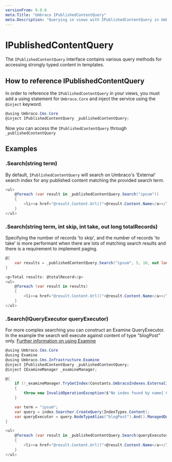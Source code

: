 ```yaml
---
versionFrom: 9.0.0
meta.Title: "Umbraco IPublishedContentQuery"
meta.Description: "Querying in views with IPublishedContentQuery in Umbraco"
---
```


# IPublishedContentQuery

The `IPublishedContentQuery` interface contains various query methods for accessing strongly typed content in templates.

## How to reference IPublishedContentQuery

In order to reference the `IPublishedContentQuery` in your views, you must add a using statement for `Umbraco.Core` and inject the service using the `@inject` keyword.

```C#
@using Umbraco.Cms.Core
@inject IPublishedContentQuery _publishedContentQuery;
```

Now you can access the `IPublishedContentQuery` through `_publishedContentQuery`


## Examples

### .Search(string term)

By default, `IPublishedContentQuery` will search on Umbraco's 'External' search index for any published content matching the provided search term. 

```csharp
<ul>
	@foreach (var result in _publishedContentQuery.Search("ipsum"))
	{
		<li><a href="@result.Content.Url()">@result.Content.Name</a></li>
	}
</ul>
```

### .Search(string term, int skip, int take, out long totalRecords)

Specifying the number of records 'to skip', and the number of records 'to take' is more performant when there are lots of matching search results and there is a requirement to implement paging.

```csharp
@{
	var results = _publishedContentQuery.Search("ipsum", 5, 10, out long totalRecord);
}

<p>Total results: @totalRecord</p>
<ul>
	@foreach (var result in results)
	{
		<li><a href="@result.Content.Url()">@result.Content.Name</a></li>
	}
</ul>
```

### .Search(IQueryExecutor queryExecutor)

For more complex searching you can construct an Examine QueryExecutor. In the example the search will execute against content of type "blogPost" only.
[Further information on using Examine](../../Searching/Examine/Quick-Start/index.md#different-ways-to-query)

```csharp
@using Umbraco.Cms.Core
@using Examine
@using Umbraco.Cms.Infrastructure.Examine
@inject IPublishedContentQuery _publishedContentQuery;
@inject IExamineManager _examineManager; 

@{
	if (!_examineManager.TryGetIndex(Constants.UmbracoIndexes.ExternalIndexName, out IIndex index))
	{
		throw new InvalidOperationException($"No index found by name{ Constants.UmbracoIndexes.ExternalIndexName }");
	}

	var term = "ipsum";
	var query = index.Searcher.CreateQuery(IndexTypes.Content);
	var queryExecutor = query.NodeTypeAlias("blogPost").And().ManagedQuery(term);
}

<ul>
	@foreach (var result in _publishedContentQuery.Search(queryExecutor))
    {
	    <li><a href="@result.Content.Url()">@result.Content.Name</a></li>
    }
</ul>
```